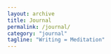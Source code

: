 ```yaml
---
layout: archive
title: Journal
permalink: /journal/
category: "journal"
tagline: "Writing = Meditation"
---
```

